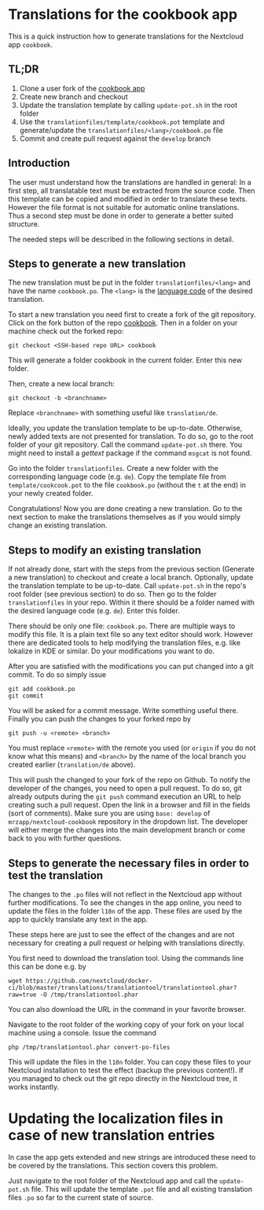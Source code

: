 # Translations for the cookbook app

This is a quick instruction how to generate translations for the Nextcloud app `cookbook`.


## TL;DR

1. Clone a user fork of the [cookbook app](https://github.com/mrzapp/nextcloud-cookbook)
2. Create new branch and checkout
3. Update the translation template by calling `update-pot.sh` in the root folder
4. Use the `translationfiles/template/cookbook.pot` template and generate/update the `translationfiles/<lang>/cookbook.po` file
5. Commit and create pull request against the `develop` branch

## Introduction

The user must understand how the translations are handled in general:
In a first step, all translatable text must be extracted from the source code.
Then this template can be copied and modified in order to translate these texts.
However the file format is not suitable for automatic online translations.
Thus a second step must be done in order to generate a better suited structure.

The needed steps will be described in the following sections in detail.

## Steps to generate a new translation

The new translation must be put in the folder `translationfiles/<lang>` and have the name `cookbook.po`.
The `<lang>` is the [language code](http://www.lingoes.net/en/translator/langcode.htm) of the desired translation.

To start a new translation you need first to create a fork of the git repository. 
Click on the fork button of the repo [cookbook](https://github.com/mrzapp/nextcloud-cookbook).
Then in a folder on your machine check out the forked repo:

```
git checkout <SSH-based repo URL> cookbook
```
This will generate a folder cookbook in the current folder.
Enter this new folder.

Then, create a new local branch:

```
git checkout -b <branchname>
```
Replace `<branchname>` with something useful like `translation/de`.

Ideally, you update the translation template to be up-to-date.
Otherwise, newly added texts are not presented for translation.
To do so, go to the root folder of your git repository.
Call the command `update-pot.sh` there.
You might need to install a _gettext_ package if the command `msgcat` is not found.

Go into the folder `translationfiles`.
Create a new folder with the corresponding language code (e.g. `de`).
Copy the template file from `template/cookcook.pot` to the file `cookbook.po` (without the `t` at the end) in your newly created folder.

Congratulations!
Now you are done creating a new translation.
Go to the next section to make the translations themselves as if you would simply change an existing translation.

## Steps to modify an existing translation

If not already done, start with the steps from the previous section (Generate a new translation) to checkout and create a local branch.
Optionally, update the translation template to be up-to-date.
Call `update-pot.sh` in the repo's root folder (see previous section) to do so.
Then go to the folder `translationfiles` in your repo.
Within it there should be a folder named with the desired language code (e.g. `de`).
Enter this folder.

There should be only one file: `cookbook.po`.
There are multiple ways to modify this file.
It is a plain text file so any text editor should work.
However there are dedicated tools to help modifying the translation files, e.g. like lokalize in KDE or similar.
Do your modifications you want to do.

After you are satisfied with the modifications you can put changed into a git commit.
To do so simply issue

```
git add cookbook.po
git commit
```

You will be asked for a commit message.
Write something useful there.
Finally you can push the changes to your forked repo by

```
git push -u <remote> <branch>
```

You must replace `<remote>` with the remote you used (or `origin` if you do not know what this means) and `<branch>` by the name of the local branch you created earlier (`translation/de` above).

This will push the changed to your fork of the repo on Github.
To notify the developer of the changes, you need to open a pull request.
To do so, git already outputs during the `git push` command execution an URL to help creating such a pull request.
Open the link in a browser and fill in the fields (sort of comments).
Make sure you are using `base: develop` of `mrzapp/nextcloud-cookbook` repository in the dropdown list.
The developer will either merge the changes into the main development branch or come back to you with further questions.

## Steps to generate the necessary files in order to test the translation

The changes to the `.po` files will not reflect in the Nextcloud app without further modifications.
To see the changes in the app online, you need to update the files in the folder `l10n` of the app.
These files are used by the app to quickly translate any text in the app.

These steps here are just to see the effect of the changes and are not necessary for creating a pull request or helping with translations directly.

You first need to download the translation tool.
Using the commands line this can be done e.g. by

```
wget https://github.com/nextcloud/docker-ci/blob/master/translations/translationtool/translationtool.phar?raw=true -O /tmp/translationtool.phar
```
You can also download the URL in the command in your favorite browser.

Navigate to the root folder of the working copy of your fork on your local machine using a console.
Issue the command

```
php /tmp/translationtool.phar convert-po-files
```
This will update the files in the `l10n` folder.
You can copy these files to your Nextcloud installation to test the effect (backup the previous content!).
If you managed to check out the git repo directly in the Nextcloud tree, it works instantly.


# Updating the localization files in case of new translation entries

In case the app gets extended and new strings are introduced these need to be covered by the translations.
This section covers this problem.

Just navigate to the root folder of the Nextcloud app and call the `update-pot.sh` file.
This will update the template `.pot` file and all existing translation files `.po` so far to the current state of source.
